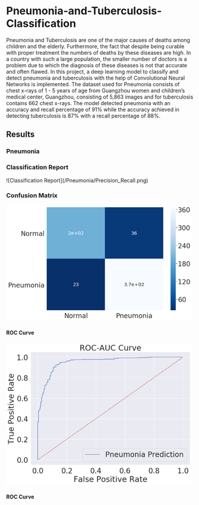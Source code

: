 # Pneumonia-and-Tuberculosis-Classification

Pneumonia and Tuberculosis are one of the major causes of deaths among children and the elderly. Furthermore, the fact that despite being curable with proper treatment the numbers of deaths by these diseases are high. In a country with such a large population, the smaller number of doctors is a problem due to which the diagnosis of these diseases is not that accurate and often flawed. In this project, a deep learning model to classify and detect pneumonia and tuberculosis with the help of Convolutional Neural Networks is implemented. The dataset used for Pneumonia consists of chest x-rays of 1 - 5 years of age from Guangzhou women and children’s medical center, Guangzhou, consisting of  5,863  images and for tuberculosis contains 662 chest x-rays. The model detected pneumonia with an accuracy and recall percentage of 91% while the accuracy achieved in detecting tuberculosis is 87% with a recall percentage of 88%.

<h2> Results </h2>


<h3> Pneumonia </h3>

<h3> Classification Report </h3>
![Classification Report](/Pneumonia/Precision_Recall.png)

<h3> Confusion Matrix </h3>
<img src="Pneumonia/CM.png" width="500">

<h4> ROC Curve </h4>
<img src="Pneumonia/ROC.png" width="500


<h3> Tuberculosis </h3>
<h4> Classification Report </h4>
![Classification Report](/Tuberculosis/Precision_Recall.png)

<h4> Confusion Matrix </h4>
<img src="Tuberculosis/CM.png" width="500">

<h4> ROC Curve </h4>
<img src="Tuberculosis/ROC.png" width="500
